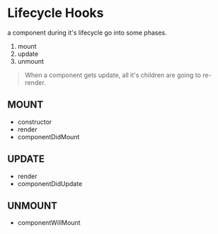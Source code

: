 # Lifecycle Hooks

a component during it's lifecycle go into some phases.

1. mount
2. update
3. unmount

> When a component gets update, all it's children are going to re-render.

## MOUNT

- constructor
- render
- componentDidMount

## UPDATE

- render
- componentDidUpdate

## UNMOUNT

- componentWillMount
